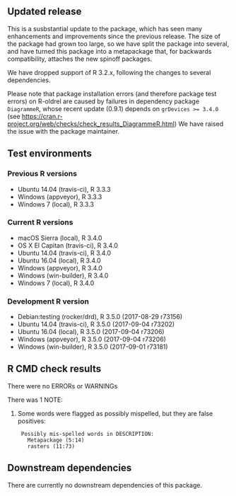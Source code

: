 ## Updated release

This is a susbstantial update to the package, which has seen many enhancements and improvements since the previous release.
The size of the package had grown too large, so we have split the package into several, and have turned this package into a metapackage that, for backwards compatibility, attaches the new spinoff packages.

We have dropped support of R 3.2.x, following the changes to several dependencies.

Please note that package installation errors (and therefore package test errors) on R-oldrel are caused by failures in dependency package `DiagrammeR`, whose recent update (0.9.1) depends on `grDevices >= 3.4.0` (see https://cran.r-project.org/web/checks/check_results_DiagrammeR.html)
We have raised the issue with the package maintainer.

## Test environments

### Previous R versions
* Ubuntu 14.04        (travis-ci), R 3.3.3
* Windows              (appveyor), R 3.3.3
* Windows 7               (local), R 3.3.3

### Current R versions
* macOS Sierra         (local), R 3.4.0
* OS X El Capitan  (travis-ci), R 3.4.0
* Ubuntu 14.04     (travis-ci), R 3.4.0
* Ubuntu 16.04         (local), R 3.4.0
* Windows           (appveyor), R 3.4.0
* Windows        (win-builder), R 3.4.0
* Windows 7            (local), R 3.4.0

### Development R version
* Debian:testing  (rocker/drd), R 3.5.0 (2017-08-29 r73156)
* Ubuntu 14.04     (travis-ci), R 3.5.0 (2017-09-04 r73202)
* Ubuntu 16.04         (local), R 3.5.0 (2017-09-04 r73206)
* Windows           (appveyor), R 3.5.0 (2017-09-04 r73206)
* Windows        (win-builder), R 3.5.0 (2017-09-01 r73181)

## R CMD check results

There were no ERRORs or WARNINGs

There was 1 NOTE:

1. Some words were flagged as possibly mispelled, but they are false positives:

        Possibly mis-spelled words in DESCRIPTION: 
          Metapackage (5:14)
          rasters (11:73)

## Downstream dependencies

There are currently no downstream dependencies of this package.
